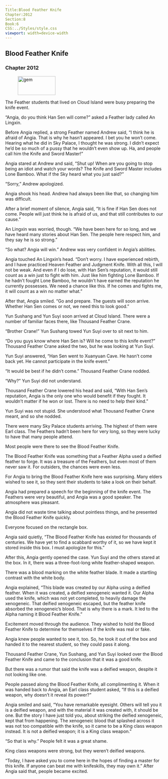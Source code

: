 ```yaml
---
Title:Blood Feather Knife 
Chapter:2012 
Section:8 
Book:6 
CSS:../Styles/style.css 
viewport: width=device-width
---
```

  
## Blood Feather Knife
### Chapter 2012
  
<figure>
	<img src="../Images/gem.gif" alt="gem" id="gem" width="120" height="60" />
</figure>
  

  
The Feather students that lived on Cloud Island were busy preparing the knife event.

“Angia, do you think Han Sen will come?” asked a Feather lady called An Lingxin.

Before Angia replied, a strong Feather named Andrew said, “I think he is afraid of Angia. That is why he hasn’t appeared. I bet you he won’t come. Hearing what he did in Sky Palace, I thought he was strong. I didn’t expect he’d be so much of a pussy that he wouldn’t even show up. Ha, and people call him the Knife and Sword Master!”

Angia stared at Andrew and said, “Shut up! When are you going to stop being an idiot and watch your words? The Knife and Sword Master includes Lone Bamboo. What if the Sky heard what you just said?”

“Sorry,” Andrew apologized.

Angia shook his head. Andrew had always been like that, so changing him was difficult.

After a brief moment of silence, Angia said, “It is fine if Han Sen does not come. People will just think he is afraid of us, and that still contributes to our cause.”

An Lingxin was worried, though. “We have been here for so long, and we have heard many stories about Han Sen. The people here respect him, and they say he is so strong.”

“So what? Angia will win.” Andrew was very confident in Angia’s abilities.

Angia touched An Lingxin’s head. “Don’t worry. I have experienced rebirth, and I have practiced Heaven Feather and Judgment Knife. With all this, I will not be weak. And even if I do lose, with Han Sen’s reputation, it would still count as a win just to fight with him. Just like him fighting Lone Bamboo. If he hadn’t fought Lone Bamboo, he wouldn’t have earned the reputation he currently possesses. We need a chance like this. If he comes and fights me, it will count as a win no matter what.”

After that, Angia smiled. “Go and prepare. The guests will soon arrive. Whether Han Sen comes or not, we need this to look good.”

Yun Sushang and Yun Suyi soon arrived at Cloud Island. There were a number of familiar faces there, like Thousand Feather Crane.

“Brother Crane!” Yun Sushang towed Yun Suyi over to sit next to him.

“Do you guys know where Han Sen is? Will he come to this knife event?” Thousand Feather Crane asked the two, but he was looking at Yun Suyi.

Yun Suyi answered, “Han Sen went to Xuanyuan Cave. He hasn’t come back yet. He cannot participate in the knife event.”

“It would be best if he didn’t come.” Thousand Feather Crane nodded.

“Why?” Yun Suyi did not understand.

Thousand Feather Crane lowered his head and said, “With Han Sen’s reputation, Angia is the only one who would benefit if they fought. It wouldn’t matter if he won or lost. There is no need to help their kind.”

Yun Suyi was not stupid. She understood what Thousand Feather Crane meant, and so she nodded.

There were many Sky Palace students arriving. The highest of them were Earl class. The Feathers hadn’t been here for very long, so they were lucky to have that many people attend.

Most people were there to see the Blood Feather Knife.

The Blood Feather Knife was something that a Feather Alpha used a deified feather to forge. It was a treasure of the Feathers, but even most of them never saw it. For outsiders, the chances were even less.

For Angia to bring the Blood Feather Knife here was surprising. Many elders wished to see it, so they sent their students to take a look on their behalf.

Angia had prepared a speech for the beginning of the knife event. The Feathers were very beautiful, and Angia was a good speaker. The atmosphere was pleasant.

Angia did not waste time talking about pointless things, and he presented the Blood Feather Knife quickly.

Everyone focused on the rectangle box.

Angia said quietly, “The Blood Feather Knife has existed for thousands of centuries. We have yet to find a scabbard worthy of it, so we have kept it stored inside this box. I must apologize for this.”

After this, Angia gently opened the case. Yun Suyi and the others stared at the box. In it, there was a three-foot-long white feather-shaped weapon.

There was a blood marking on the white feather blade. It made a startling contrast with the white body.

Angia explained, “This blade was created by our Alpha using a deified feather. When it was created, a deified xenogeneic wanted it. Our Alpha used the knife, which was not yet completed, to heavily damage the xenogeneic. That deified xenogeneic escaped, but the feather knife absorbed the xenogeneic’s blood. That is why there is a mark. It led to the Alpha naming it Blood Feather Knife.”

Excitement moved through the audience. They wished to hold the Blood Feather Knife to determine for themselves if the knife was real or fake.

Angia knew people wanted to see it, too. So, he took it out of the box and handed it to the nearest student, so they could pass it along.

Thousand Feather Crane, Yun Sushang, and Yun Suyi looked over the Blood Feather Knife and came to the conclusion that it was a good knife.

But there was a rumor that said the knife was a deified weapon, despite it not looking like one.

People passed along the Blood Feather Knife, all complimenting it. When it was handed back to Angia, an Earl class student asked, “If this is a deified weapon, why doesn’t it reveal its power?”

Angia smiled and said, “You have remarkable eyesight. Others will tell you it is a deified weapon, and with the material it was created with, it should be one. But the story I have just told you, about striking the deified xenogeneic, kept that from happening. The xenogeneic blood that splashed across it was not too compatible with the knife, so it came to be a King class weapon instead. It is not a deified weapon; it is a King class weapon.”

“So that is why.” People felt it was a great shame.

King class weapons were strong, but they weren’t deified weapons.

“Today, I have asked you to come here in the hopes of finding a master for this knife. If anyone can beat me with knifeskills, they may own it.” After Angia said that, people became excited.